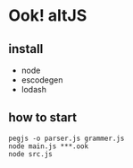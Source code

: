 # Ook! altJS

## install

+ node
+ escodegen
+ lodash

## how to start

```
pegjs -o parser.js grammer.js
node main.js ***.ook
node src.js
```
